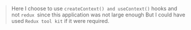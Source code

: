 > Here I choose to use `createContext() and useContext()` hooks and not `redux `since this application was not large enough 
But I could have used `Redux tool kit` if it were required.